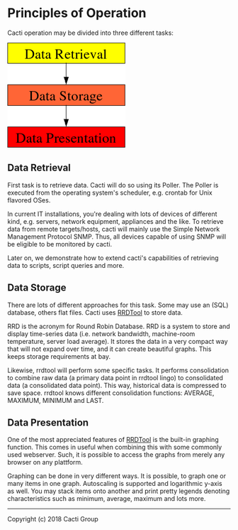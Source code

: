 # Principles of Operation

Cacti operation may be divided into three different tasks:

![Principles of Operation](images/principles_of_operation.png)

## Data Retrieval

First task is to retrieve data. Cacti will do so using its Poller. The Poller
is executed from the operating system's scheduler, e.g. crontab for Unix
flavored OSes.

In current IT installations, you're dealing with lots of devices of different
kind, e.g. servers, network equipment, appliances and the like. To retrieve
data from remote targets/hosts, cacti will mainly use the Simple Network
Management Protocol SNMP. Thus, all devices capable of using SNMP will be
eligible to be monitored by cacti.

Later on, we demonstrate how to extend cacti's capabilities of retrieving data
to scripts, script queries and more.

## Data Storage

There are lots of different approaches for this task. Some may use an (SQL)
database, others flat files. Cacti uses [RRDTool](http://www.rrdtool.org/) to
store data.

RRD is the acronym for Round Robin Database. RRD is a system to store and
display time-series data (i.e. network bandwidth, machine-room temperature,
server load average). It stores the data in a very compact way that will not
expand over time, and it can create beautiful graphs. This keeps storage
requirements at bay.

Likewise, rrdtool will perform some specific tasks. It performs consolidation
to combine raw data (a primary data point in rrdtool lingo) to consolidated
data (a consolidated data point). This way, historical data is compressed to
save space. rrdtool knows different consolidation functions: AVERAGE, MAXIMUM,
MINIMUM and LAST.

## Data Presentation

One of the most appreciated features of [RRDTool](http://www.rrdtool.org/) is
the built-in graphing function. This comes in useful when combining this with
some commonly used webserver. Such, it is possible to access the graphs from
merely any browser on any plattform.

Graphing can be done in very different ways. It is possible, to graph one or
many items in one graph. Autoscaling is supported and logarithmic y-axis as
well. You may stack items onto another and print pretty legends denoting
characteristics such as minimum, average, maximum and lots more.

---
Copyright (c) 2018 Cacti Group
